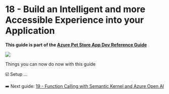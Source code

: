 # 18 - Build an Intelligent and more Accessible Experience into your Application

**This guide is part of the [Azure Pet Store App Dev Reference Guide](../README.md)**

![](../intelligent_petstore_architecture.png)

Things you can now do now with this guide

☑️ Setup ...

➡️ Next guide: [19 - Function Calling with Semantic Kernel and Azure Open AI](../19-function-calling-with-semantic-kernel-and-azure-open-ai)